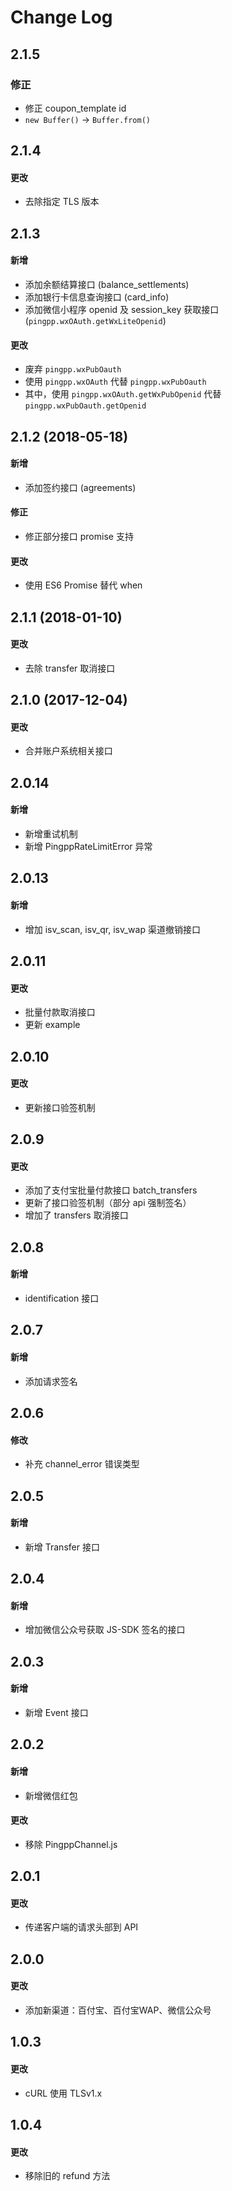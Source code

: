 # Change Log

## 2.1.5

### 修正

- 修正 coupon_template id
- `new Buffer()` -> `Buffer.from()`

## 2.1.4

#### 更改

- 去除指定 TLS 版本

## 2.1.3
#### 新增
- 添加余额结算接口 (balance_settlements)
- 添加银行卡信息查询接口 (card_info)
- 添加微信小程序 openid 及 session_key 获取接口 (`pingpp.wxOAuth.getWxLiteOpenid`)

#### 更改
- 废弃 `pingpp.wxPubOauth`
- 使用 `pingpp.wxOAuth` 代替 `pingpp.wxPubOauth`
- 其中，使用 `pingpp.wxOAuth.getWxPubOpenid` 代替 `pingpp.wxPubOauth.getOpenid`

## 2.1.2 (2018-05-18)
#### 新增
- 添加签约接口 (agreements)

#### 修正
- 修正部分接口 promise 支持

#### 更改
- 使用 ES6 Promise 替代 when

## 2.1.1 (2018-01-10)
#### 更改
- 去除 transfer 取消接口

## 2.1.0 (2017-12-04)
#### 更改
- 合并账户系统相关接口

## 2.0.14
#### 新增
- 新增重试机制
- 新增 PingppRateLimitError 异常

## 2.0.13
#### 新增
- 增加 isv_scan, isv_qr, isv_wap 渠道撤销接口

## 2.0.11
#### 更改
- 批量付款取消接口
- 更新 example

## 2.0.10
#### 更改
- 更新接口验签机制

## 2.0.9
#### 更改
  - 添加了支付宝批量付款接口 batch_transfers
  - 更新了接口验签机制（部分 api 强制签名）
  - 增加了 transfers 取消接口

## 2.0.8
#### 新增
- identification 接口

## 2.0.7
#### 新增
- 添加请求签名

## 2.0.6
#### 修改
- 补充 channel_error 错误类型

## 2.0.5
#### 新增
- 新增 Transfer 接口

## 2.0.4
#### 新增
- 增加微信公众号获取 JS-SDK 签名的接口

## 2.0.3
#### 新增
- 新增 Event 接口

## 2.0.2
#### 新增
- 新增微信红包
#### 更改
- 移除 PingppChannel.js

## 2.0.1
#### 更改
- 传递客户端的请求头部到 API

## 2.0.0
#### 更改
- 添加新渠道：百付宝、百付宝WAP、微信公众号

## 1.0.3
#### 更改
- cURL 使用 TLSv1.x

## 1.0.4
#### 更改
- 移除旧的 refund 方法
